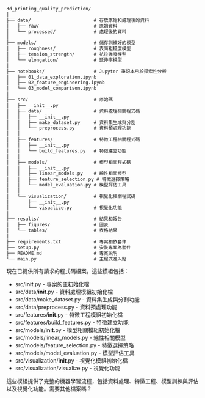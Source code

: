 ```cmd
3d_printing_quality_prediction/
│
├── data/                       # 存放原始和處理後的資料
│   ├── raw/                    # 原始資料
│   └── processed/              # 處理後的資料
│
├── models/                     # 儲存訓練好的模型
│   ├── roughness/              # 表面粗糙度模型
│   ├── tension_strength/       # 抗拉強度模型
│   └── elongation/             # 延伸率模型
│
├── notebooks/                  # Jupyter 筆記本用於探索性分析
│   ├── 01_data_exploration.ipynb
│   ├── 02_feature_engineering.ipynb
│   └── 03_model_comparison.ipynb
│
├── src/                        # 原始碼
│   ├── __init__.py
│   ├── data/                   # 資料處理相關程式碼
│   │   ├── __init__.py
│   │   ├── make_dataset.py     # 資料集生成與分割
│   │   └── preprocess.py       # 資料預處理功能
│   │
│   ├── features/               # 特徵工程相關程式碼
│   │   ├── __init__.py
│   │   └── build_features.py   # 特徵建立功能
│   │
│   ├── models/                 # 模型相關程式碼
│   │   ├── __init__.py
│   │   ├── linear_models.py    # 線性相關模型
│   │   ├── feature_selection.py # 特徵選擇策略
│   │   └── model_evaluation.py # 模型評估工具
│   │
│   └── visualization/          # 視覺化相關程式碼
│       ├── __init__.py
│       └── visualize.py        # 視覺化功能
│
├── results/                    # 結果和報告
│   ├── figures/                # 圖表
│   └── tables/                 # 表格結果
│
├── requirements.txt            # 專案相依套件
├── setup.py                    # 安裝專案為套件
├── README.md                   # 專案說明
└── main.py                     # 主程式進入點
```
現在已提供所有請求的程式碼檔案。這些模組包括：

* src/__init__.py - 專案的主初始化檔
* src/data/__init__.py - 資料處理模組初始化檔
* src/data/make_dataset.py - 資料集生成與分割功能
* src/data/preprocess.py - 資料預處理功能
* src/features/__init__.py - 特徵工程模組初始化檔
* src/features/build_features.py - 特徵建立功能
* src/models/__init__.py - 模型相關模組初始化檔
* src/models/linear_models.py - 線性相關模型
* src/models/feature_selection.py - 特徵選擇策略
* src/models/model_evaluation.py - 模型評估工具
* src/visualization/__init__.py - 視覺化模組初始化檔
* src/visualization/visualize.py - 視覺化功能

這些模組提供了完整的機器學習流程，包括資料處理、特徵工程、模型訓練與評估以及視覺化功能。需要其他檔案嗎？


